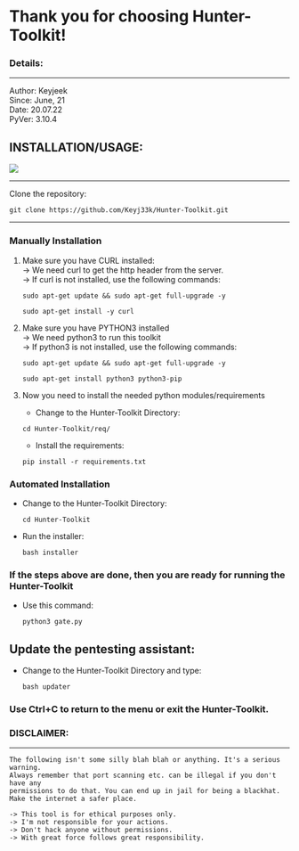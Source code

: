 # Thank you for choosing Hunter-Toolkit!

### Details: 

---

Author: Keyjeek<br>
Since: June, 21<br>
Date: 20.07.22<br>
PyVer: 3.10.4<br>

## INSTALLATION/USAGE: 

<img src="https://github.com/Keyj33k/Hunter-Toolkit/blob/main/imgs/haunt1.1.9.gif?raw=true"/>

---

Clone the repository:
``` 
git clone https://github.com/Keyj33k/Hunter-Toolkit.git
```

---

### Manually Installation

1) Make sure you have CURL installed:<br>
    -> We need curl to get the http header from the server.<br>
    -> If curl is not installed, use the following commands:
    ``` 
    sudo apt-get update && sudo apt-get full-upgrade -y
    ``` 
    ``` 
    sudo apt-get install -y curl
    ```

2) Make sure you have PYTHON3 installed<br>
    -> We need python3 to run this toolkit<br>
    -> If python3 is not installed, use the following commands:
    ``` 
    sudo apt-get update && sudo apt-get full-upgrade -y
    ``` 
    ``` 
    sudo apt-get install python3 python3-pip
    ``` 
   
3) Now you need to install the needed python modules/requirements
    - Change to the Hunter-Toolkit Directory:
    
    ```
    cd Hunter-Toolkit/req/
    ```

    - Install the requirements:   

    ``` 
    pip install -r requirements.txt
    ```
   
### Automated Installation

- Change to the Hunter-Toolkit Directory:
    
    ```
    cd Hunter-Toolkit
    ```

- Run the installer:

    ```
    bash installer
    ```

### If the steps above are done, then you are ready for running the Hunter-Toolkit

- Use this command:
    
    ```
    python3 gate.py
    ``` 
  
## Update the pentesting assistant:

- Change to the Hunter-Toolkit Directory and type:

    ```
    bash updater
    ```
    
### Use Ctrl+C to return to the menu or exit the Hunter-Toolkit.

### DISCLAIMER: 

---

    The following isn't some silly blah blah or anything. It's a serious warning.
    Always remember that port scanning etc. can be illegal if you don't have any
    permissions to do that. You can end up in jail for being a blackhat.
    Make the internet a safer place.

    -> This tool is for ethical purposes only.
    -> I'm not responsible for your actions.
    -> Don't hack anyone without permissions.
    -> With great force follows great responsibility.


